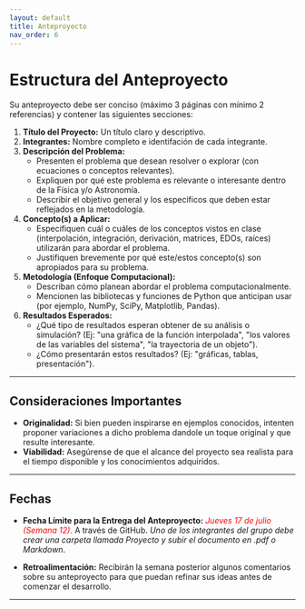 ```yaml
---
layout: default
title: Anteproyecto
nav_order: 6
---
```


# Estructura del Anteproyecto

Su anteproyecto debe ser conciso (máximo 3 páginas con mínimo 2 referencias) y contener las siguientes secciones:

1.  **Título del Proyecto:** Un título claro y descriptivo.
2.  **Integrantes:** Nombre completo e identifación de cada integrante.
3.  **Descripción del Problema:**
    * Presenten el problema que desean resolver o explorar (con ecuaciones o conceptos relevantes).
    * Expliquen por qué este problema es relevante o interesante dentro de la Física y/o Astronomía.
    * Describir el objetivo general y los especificos que deben estar reflejados en la metodología.
4.  **Concepto(s) a Aplicar:**
    * Especifiquen cuál o cuáles de los conceptos vistos en clase (interpolación, integración, derivación, matrices, EDOs, raíces) utilizarán para abordar el problema.
    * Justifiquen brevemente por qué este/estos concepto(s) son apropiados para su problema.
5.  **Metodología (Enfoque Computacional):**
    * Describan cómo planean abordar el problema computacionalmente.
    * Mencionen las bibliotecas y funciones de Python que anticipan usar (por ejemplo, NumPy, SciPy, Matplotlib, Pandas).
6.  **Resultados Esperados:**
    * ¿Qué tipo de resultados esperan obtener de su análisis o simulación? (Ej: "una gráfica de la función interpolada", "los valores de las variables del sistema", "la trayectoria de un objeto").
    * ¿Cómo presentarán estos resultados? (Ej: "gráficas, tablas, presentación").

---

## Consideraciones Importantes

* **Originalidad:** Si bien pueden inspirarse en ejemplos conocidos, intenten proponer variaciones a dicho problema dandole un toque original y que resulte interesante.
* **Viabilidad:** Asegúrense de que el alcance del proyecto sea realista para el tiempo disponible y los conocimientos adquiridos.

---

## Fechas

* **Fecha Límite para la Entrega del Anteproyecto:** <span style="color:red">*Jueves 17 de julio (Semana 12)*.</span> A través de GitHub. *Uno de los integrantes del grupo debe crear una carpeta llamada Proyecto y subir el documento en .pdf o Markdown*.

* **Retroalimentación:** Recibirán la semana posterior algunos comentarios sobre su anteproyecto para que puedan refinar sus ideas antes de comenzar el desarrollo.

---

